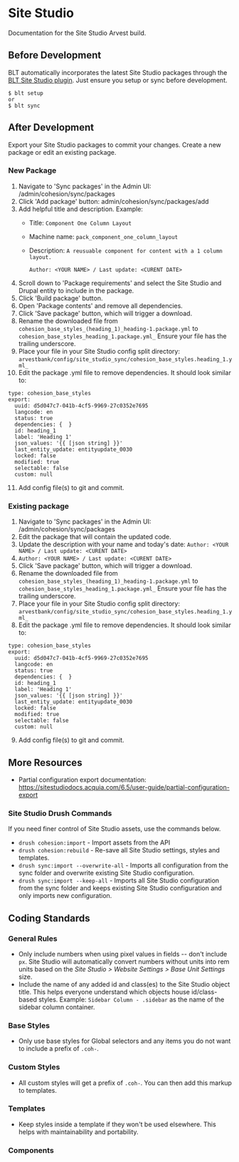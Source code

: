 # Site Studio

Documentation for the Site Studio Arvest build. 

## Before Development

BLT automatically incorporates the latest Site Studio packages through the [BLT Site Studio plugin](https://github.com/davidtrainer/blt-site-studio). Just ensure you setup or sync before development.
  ```
  $ blt setup 
  or 
  $ blt sync
  ``` 

## After Development

Export your Site Studio packages to commit your changes. Create a new package or edit an existing package.

### New Package
1. Navigate to 'Sync packages' in the Admin UI: /admin/cohesion/sync/packages
2. Click 'Add package' button: admin/cohesion/sync/packages/add
3. Add helpful title and description. Example:
    - Title: `Component One Column Layout `
    - Machine name: `pack_component_one_column_layout`
    - Description: 
      `A reusuable component for content with a 1 column layout.`

      `Author: <YOUR NAME> / Last update: <CURENT DATE>`
4. Scroll down to 'Package requirements' and select the Site Studio and Drupal entity to include in the package.
5. Click 'Build package' button. 
6. Open 'Package contents' and remove all dependencies.
7. Click 'Save package' button, which will trigger a download.
8. Rename the downloaded file from `cohesion_base_styles_(heading_1)_heading-1.package.yml`
  to 
  `cohesion_base_styles_heading_1.package.yml_` Ensure your file has the trailing underscore.
9. Place your file in your Site Studio config split directory:
  `arvestbank/config/site_studio_sync/cohesion_base_styles.heading_1.yml_`
10. Edit the package .yml file to remove dependencies. It should look similar to:
  ```
  type: cohesion_base_styles
  export:
    uuid: d5d047c7-041b-4cf5-9969-27c0352e7695
    langcode: en
    status: true
    dependencies: {  }
    id: heading_1
    label: 'Heading 1'
    json_values: '{{ [json string] }}'
    last_entity_update: entityupdate_0030
    locked: false
    modified: true
    selectable: false
    custom: null
  ```
11. Add config file(s) to git and commit.

### Existing package

1. Navigate to 'Sync packages' in the Admin UI: /admin/cohesion/sync/packages
2. Edit the package that will contain the updated code.
3. Update the description with your name and today's date: `Author: <YOUR NAME> / Last update: <CURENT DATE>`
4. `Author: <YOUR NAME> / Last update: <CURENT DATE>`
5. Click 'Save package' button, which will trigger a download.
6. Rename the downloaded file from `cohesion_base_styles_(heading_1)_heading-1.package.yml`
  to 
  `cohesion_base_styles_heading_1.package.yml_` Ensure your file has the trailing underscore.
7. Place your file in your Site Studio config split directory:
  `arvestbank/config/site_studio_sync/cohesion_base_styles.heading_1.yml_`
8. Edit the package .yml file to remove dependencies. It should look similar to:
  ```
  type: cohesion_base_styles
  export:
    uuid: d5d047c7-041b-4cf5-9969-27c0352e7695
    langcode: en
    status: true
    dependencies: {  }
    id: heading_1
    label: 'Heading 1'
    json_values: '{{ [json string] }}'
    last_entity_update: entityupdate_0030
    locked: false
    modified: true
    selectable: false
    custom: null
  ```
9. Add config file(s) to git and commit.


## More Resources
- Partial configuration export documentation:
https://sitestudiodocs.acquia.com/6.5/user-guide/partial-configuration-export


### Site Studio Drush Commands

If you need finer control of Site Studio assets, use the commands below.
* `drush cohesion:import` - Import assets from the API
* `drush cohesion:rebuild` - Re-save all Site Studio settings, styles and templates.
* `drush sync:import --overwrite-all` - Imports all configuration from the sync folder and overwrite existing Site Studio configuration.
* `drush sync:import --keep-all` - Imports all Site Studio configuration from the sync folder and keeps existing Site Studio configuration and only imports new configuration.


## Coding Standards 

### General Rules 

* Only include numbers when using pixel values in fields -- don't include `px`. Site Studio will automatically convert numbers without units into rem units based on the _Site Studio > Website Settings > Base Unit Settings_ size.
* Include the name of any added id and class(es) to the Site Studio object title. This helps everyone understand which objects house id/class-based styles. Example: `Sidebar Column - .sidebar` as the name of the sidebar column container.

### Base Styles 

* Only use base styles for Global selectors and any items you do not want to include a prefix of `.coh-`.

### Custom Styles 

* All custom styles will get a prefix of `.coh-`. You can then add this markup to templates.

### Templates 

* Keep styles inside a template if they won't be used elsewhere. This helps with maintainability and portability.


### Components






